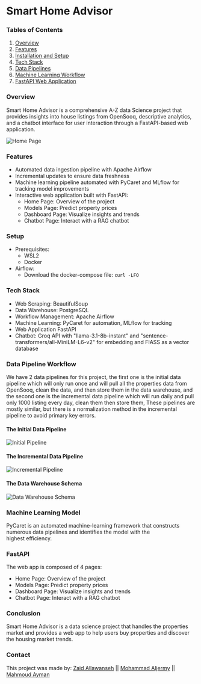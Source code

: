 # Smart Home Advisor

### Tables of Contents
1. [Overview](https://github.com/ZaidHani/Smart-Home-Advisor/blob/main/README.md#overview:~:text=Overview)
2. [Features](https://github.com/ZaidHani/Smart-Home-Advisor/blob/main/README.md#features:~:text=Features)
3. [Installation and Setup](https://github.com/ZaidHani/Smart-Home-Advisor/blob/main/README.md#Setup:~:text=Setup)
4. [Tech Stack](https://github.com/ZaidHani/Smart-Home-Advisor/blob/main/README.md#tech-stack:~:text=Tech-Stack)
5. [Data Pipelines](https://github.com/ZaidHani/Smart-Home-Advisor/blob/main/README.md#Data-Pipelines:~:text=Data-Pipelines)
6. [Machine Learning Workflow](https://github.com/ZaidHani/Smart-Home-Advisor/blob/main/README.md#Machine-Learning-Workflow:~:text=Machine-Learning-Workflow)
7. [FastAPI Web Application](https://github.com/ZaidHani/Smart-Home-Advisor/blob/main/README.md#FastAPI-Web-Application:~:text=FastAPI-Web-Application)

### Overview
Smart Home Advisor is a comprehensive A-Z data Science project that provides insights into house listings from OpenSooq, descriptive analytics, and a chatbot interface for user interaction through a FastAPI-based web application.

![Home Page](https://github.com/ZaidHani/Smart-Home-Advisor/blob/main/images/home%20page.png)

### Features
+ Automated data ingestion pipeline with Apache Airflow
+ Incremental updates to ensure data freshness
+ Machine learning pipeline automated with PyCaret and MLflow for tracking model improvements
+ Interactive web application built with FastAPI:
  + Home Page: Overview of the project
  + Models Page: Predict property prices
  + Dashboard Page: Visualize insights and trends
  + Chatbot Page: Interact with a RAG chatbot

 ### Setup 
 + Prerequisites:
   + WSL2
   + Docker
+ Airflow:
  + Download the docker-compose file:
    ```curl -LFO```
   

### Tech Stack
+ Web Scraping: BeautifulSoup
+ Data Warehouse: PostgreSQL
+ Workflow Management: Apache Airflow
+ Machine Learning: PyCaret for automation, MLflow for tracking
+ Web Application FastAPI
+ Chatbot: Groq API with "llama-3.1-8b-instant" and "sentence-transformers/all-MiniLM-L6-v2" for embedding and FIASS as a vector database

### Data Pipeline Workflow
We have 2 data pipelines for this project, the first one is the initial data pipeline which will only run once and will pull all the properties data from OpenSooq, clean the data, and then store them in the data warehouse, and the second one is the incremental data pipeline which will run daily and pull only 1000 listing every day, clean them then store them, These pipelines are mostly similar, but there is a normalization method in the incremental pipeline to avoid primary key errors.

#### The Initial Data Pipeline
![Initial Pipeline](https://github.com/ZaidHani/Smart-Home-Advisor/blob/main/images/ini.png)
#### The Incremental Data Pipeline
![Incremental Pipeline](https://github.com/ZaidHani/Smart-Home-Advisor/blob/main/images/inc.png)
#### The Data Warehouse Schema
![Data Warehouse Schema](https://github.com/ZaidHani/Smart-Home-Advisor/blob/main/images/data%20warehouse%20postgre.jpg)

### Machine Learning Model
PyCaret is an automated machine-learning framework that constructs numerous data pipelines and identifies the model with the highest efficiency.

### FastAPI
The web app is composed of 4 pages:
+ Home Page: Overview of the project
+ Models Page: Predict property prices
+ Dashboard Page: Visualize insights and trends
+ Chatbot Page: Interact with a RAG chatbot


### Conclusion
Smart Home Advisor is a data science project that handles the properties market and provides a web app to help users buy properties and discover the housing market trends.

### Contact
This project was made by:
[Zaid Allawanseh](https://www.linkedin.com/in/zaid-allawanseh/) ||
[Mohammad Aljermy](https://www.linkedin.com/in/mohammad-aljermy/) ||
[Mahmoud Ayman](https://www.linkedin.com/in/mahmoud-ayman-311389263/)
